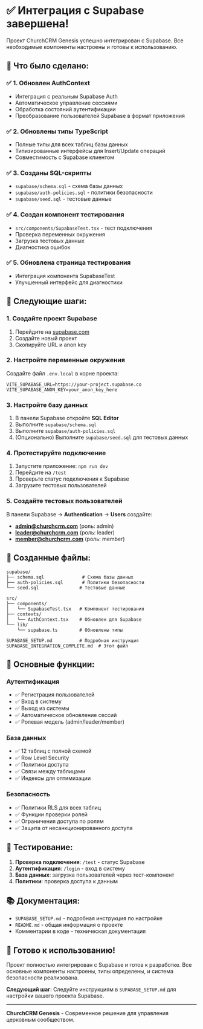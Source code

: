 # ✅ Интеграция с Supabase завершена!

Проект ChurchCRM Genesis успешно интегрирован с Supabase. Все необходимые компоненты настроены и готовы к использованию.

## 🎯 Что было сделано:

### ✅ 1. Обновлен AuthContext
- Интеграция с реальным Supabase Auth
- Автоматическое управление сессиями
- Обработка состояний аутентификации
- Преобразование пользователей Supabase в формат приложения

### ✅ 2. Обновлены типы TypeScript
- Полные типы для всех таблиц базы данных
- Типизированные интерфейсы для Insert/Update операций
- Совместимость с Supabase клиентом

### ✅ 3. Созданы SQL-скрипты
- `supabase/schema.sql` - схема базы данных
- `supabase/auth-policies.sql` - политики безопасности
- `supabase/seed.sql` - тестовые данные

### ✅ 4. Создан компонент тестирования
- `src/components/SupabaseTest.tsx` - тест подключения
- Проверка переменных окружения
- Загрузка тестовых данных
- Диагностика ошибок

### ✅ 5. Обновлена страница тестирования
- Интеграция компонента SupabaseTest
- Улучшенный интерфейс для диагностики

## 🚀 Следующие шаги:

### 1. Создайте проект Supabase
1. Перейдите на [supabase.com](https://supabase.com)
2. Создайте новый проект
3. Скопируйте URL и anon key

### 2. Настройте переменные окружения
Создайте файл `.env.local` в корне проекта:
```env
VITE_SUPABASE_URL=https://your-project.supabase.co
VITE_SUPABASE_ANON_KEY=your_anon_key_here
```

### 3. Настройте базу данных
1. В панели Supabase откройте **SQL Editor**
2. Выполните `supabase/schema.sql`
3. Выполните `supabase/auth-policies.sql`
4. (Опционально) Выполните `supabase/seed.sql` для тестовых данных

### 4. Протестируйте подключение
1. Запустите приложение: `npm run dev`
2. Перейдите на `/test`
3. Проверьте статус подключения к Supabase
4. Загрузите тестовых пользователей

### 5. Создайте тестовых пользователей
В панели Supabase → **Authentication** → **Users** создайте:
- **admin@churchcrm.com** (роль: admin)
- **leader@churchcrm.com** (роль: leader)  
- **member@churchcrm.com** (роль: member)

## 📁 Созданные файлы:

```
supabase/
├── schema.sql              # Схема базы данных
├── auth-policies.sql       # Политики безопасности
└── seed.sql               # Тестовые данные

src/
├── components/
│   └── SupabaseTest.tsx   # Компонент тестирования
├── contexts/
│   └── AuthContext.tsx    # Обновлен для Supabase
└── lib/
    └── supabase.ts        # Обновлены типы

SUPABASE_SETUP.md          # Подробная инструкция
SUPABASE_INTEGRATION_COMPLETE.md  # Этот файл
```

## 🔧 Основные функции:

### Аутентификация
- ✅ Регистрация пользователей
- ✅ Вход в систему
- ✅ Выход из системы
- ✅ Автоматическое обновление сессий
- ✅ Ролевая модель (admin/leader/member)

### База данных
- ✅ 12 таблиц с полной схемой
- ✅ Row Level Security
- ✅ Политики доступа
- ✅ Связи между таблицами
- ✅ Индексы для оптимизации

### Безопасность
- ✅ Политики RLS для всех таблиц
- ✅ Функции проверки ролей
- ✅ Ограничения доступа по ролям
- ✅ Защита от несанкционированного доступа

## 🧪 Тестирование:

1. **Проверка подключения**: `/test` - статус Supabase
2. **Аутентификация**: `/login` - вход в систему
3. **База данных**: загрузка пользователей через тест-компонент
4. **Политики**: проверка доступа к данным

## 📚 Документация:

- `SUPABASE_SETUP.md` - подробная инструкция по настройке
- `README.md` - общая информация о проекте
- Комментарии в коде - техническая документация

## 🎉 Готово к использованию!

Проект полностью интегрирован с Supabase и готов к разработке. Все основные компоненты настроены, типы определены, и система безопасности реализована.

**Следующий шаг**: Следуйте инструкциям в `SUPABASE_SETUP.md` для настройки вашего проекта Supabase.

---

**ChurchCRM Genesis** - Современное решение для управления церковным сообществом.






